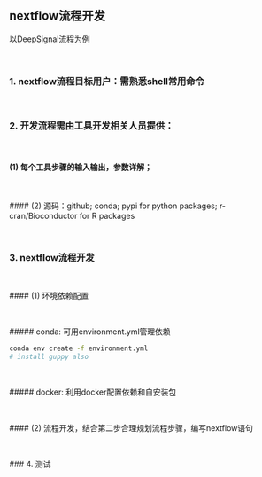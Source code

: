 ## nextflow流程开发

以DeepSignal流程为例

<p>&nbsp;</p>

### 1. nextflow流程目标用户：需熟悉shell常用命令

<p>&nbsp;</p>

### 2. 开发流程需由工具开发相关人员提供：

<p>&nbsp;</p>

#### (1) 每个工具步骤的输入输出，参数详解；

<p>&nbsp;</p>
#### (2) 源码：github; conda; pypi for python packages; r-cran/Bioconductor for R packages

<p>&nbsp;</p>

### 3. nextflow流程开发

<p>&nbsp;</p>
#### (1) 环境依赖配置

<p>&nbsp;</p>
##### conda: 可用environment.yml管理依赖

```sh
conda env create -f environment.yml
# install guppy also
```

<p>&nbsp;</p>
##### docker: 利用docker配置依赖和自安装包


<p>&nbsp;</p>
#### (2) 流程开发，结合第二步合理规划流程步骤，编写nextflow语句

<p>&nbsp;</p>
### 4. 测试













